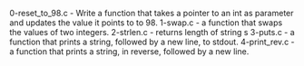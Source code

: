 0-reset_to_98.c - Write a function that takes a pointer to an int as parameter and updates the value it points to to 98.
1-swap.c - a function that swaps the values of two integers.
2-strlen.c - returns length of string s
3-puts.c - a function that prints a string, followed by a new line, to stdout.
4-print_rev.c - a function that prints a string, in reverse, followed by a new line.







